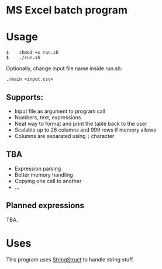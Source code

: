 # MS Excel batch program

# Usage

```
$    chmod +x run.sh
$    ./run.sh
```

Optionally, change input file name inside run.sh:

```
./main <input.csv>
```

## Supports:
* Input file as argument to program call
* Numbers, text, expressions
* Neat way to format and print the table back to the user
* Scalable up to 26 columns and 999 rows if memory allows
* Columns are separated using `|` character

## TBA
* Expression parsing
* Better memory handling
* Copying one cell to another
* ...


## Planned expressions
TBA.

# Uses
This program uses [StringStruct](https://github.com/djurdjevicaleksa/ss) to handle string stuff.